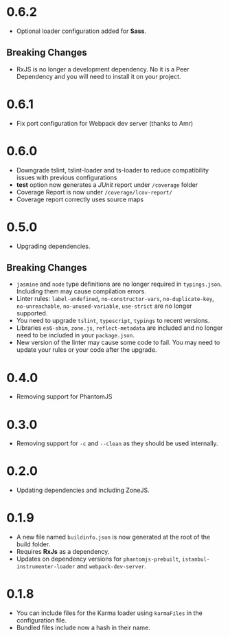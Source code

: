 # 0.6.2

* Optional loader configuration added for **Sass**.

## Breaking Changes

* RxJS is no longer a development dependency. No it is a Peer Dependency and you will need to install it on your project.


# 0.6.1

* Fix port configuration for Webpack dev server (thanks to Amr)

# 0.6.0

* Downgrade tslint, tslint-loader and ts-loader to reduce compatibility issues with previous configurations
* **test** option now generates a _JUnit_ report under `/coverage` folder
* Coverage Report is now under `/coverage/lcov-report/`
* Coverage report correctly uses source maps

# 0.5.0

* Upgrading dependencies.

## Breaking Changes

* `jasmine` and `node` type definitions are no longer required in `typings.json`. Including them may cause compilation errors.
* Linter rules: `label-undefined`, `no-constructor-vars`, `no-duplicate-key`, `no-unreachable`, `no-unused-variable`, `use-strict` are no longer supported.
* You need to upgrade `tslint`, `typescript`, `typings` to recent versions.
* Libraries `es6-shim`, `zone.js`, `reflect-metadata` are included and no longer need to be included in your `package.json`.
* New version of the linter may cause some code to fail. You may need to update your rules or your code after the upgrade.

# 0.4.0

* Removing support for PhantomJS

# 0.3.0

* Removing support for `-c` and `--clean` as they should be used internally.

# 0.2.0

* Updating dependencies and including ZoneJS.

# 0.1.9

* A new file named `buildinfo.json` is now generated at the root of the build folder.
* Requires __RxJs__ as a dependency.
* Updates on dependency versions for `phantomjs-prebuilt`, `istanbul-instrumenter-loader` and `webpack-dev-server`.  

# 0.1.8

* You can include files for the Karma loader using `karmaFiles` in the configuration file.
* Bundled files include now a hash in their name.

